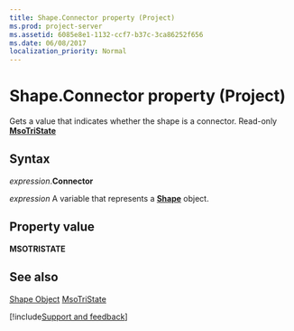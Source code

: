 ```yaml
---
title: Shape.Connector property (Project)
ms.prod: project-server
ms.assetid: 6085e8e1-1132-ccf7-b37c-3ca86252f656
ms.date: 06/08/2017
localization_priority: Normal
---
```



# Shape.Connector property (Project)
Gets a value that indicates whether the shape is a connector. Read-only  **[MsoTriState](https://msdn.microsoft.com/library/office/ff860737%28v=office.15%29)**

## Syntax

_expression_.**Connector**

_expression_ A variable that represents a **[Shape](Project.Shape.md)** object.


## Property value

 **MSOTRISTATE**


## See also


[Shape Object](Project.shape.md)
[MsoTriState](https://msdn.microsoft.com/library/office/ff860737%28v=office.15%29)

[!include[Support and feedback](~/includes/feedback-boilerplate.md)]